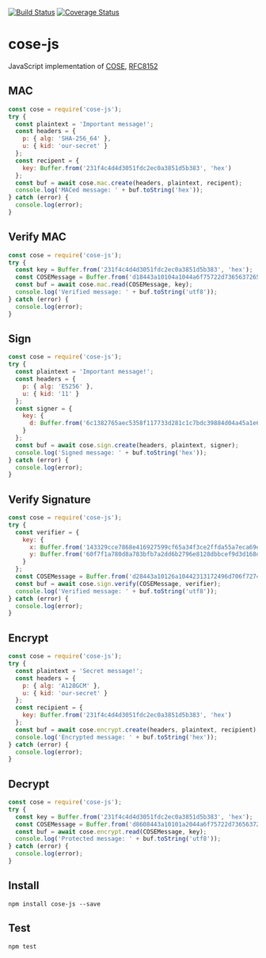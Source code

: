 [![Build Status](https://travis-ci.com/erdtman/cose-js.svg?branch=master)](https://travis-ci.com/erdtman/cose-js)
[![Coverage Status](https://coveralls.io/repos/github/erdtman/cose-js/badge.svg?branch=master)](https://coveralls.io/github/erdtman/cose-js?branch=master)
# cose-js
JavaScript implementation of [COSE](https://tools.ietf.org/html/rfc8152), [RFC8152](https://tools.ietf.org/html/rfc8152)
## MAC
```js
const cose = require('cose-js');
try {
  const plaintext = 'Important message!';
  const headers = {
    p: { alg: 'SHA-256_64' },
    u: { kid: 'our-secret' }
  };
  const recipent = {
    key: Buffer.from('231f4c4d4d3051fdc2ec0a3851d5b383', 'hex')
  };
  const buf = await cose.mac.create(headers, plaintext, recipent);
  console.log('MACed message: ' + buf.toString('hex'));
} catch (error) {
  console.log(error);
}
```
## Verify MAC
```js
const cose = require('cose-js');
try {
  const key = Buffer.from('231f4c4d4d3051fdc2ec0a3851d5b383', 'hex');
  const COSEMessage = Buffer.from('d18443a10104a1044a6f75722d73656372657472496d706f7274616e74206d65737361676521488894981d4aa5d614', 'hex');
  const buf = await cose.mac.read(COSEMessage, key);
  console.log('Verified message: ' + buf.toString('utf8'));
} catch (error) {
  console.log(error);
}
```
## Sign
```js
const cose = require('cose-js');
try {
  const plaintext = 'Important message!';
  const headers = {
    p: { alg: 'ES256' },
    u: { kid: '11' }
  };
  const signer = {
    key: {
      d: Buffer.from('6c1382765aec5358f117733d281c1c7bdc39884d04a45a1e6c67c858bc206c19', 'hex')
    }
  };
  const buf = await cose.sign.create(headers, plaintext, signer);
  console.log('Signed message: ' + buf.toString('hex'));
} catch (error) {
  console.log(error);
}
```
## Verify Signature
```js
const cose = require('cose-js');
try {
  const verifier = {
    key: {
      x: Buffer.from('143329cce7868e416927599cf65a34f3ce2ffda55a7eca69ed8919a394d42f0f', 'hex'),
      y: Buffer.from('60f7f1a780d8a783bfb7a2dd6b2796e8128dbbcef9d3d168db9529971a36e7b9', 'hex')
    }
  };
  const COSEMessage = Buffer.from('d28443a10126a10442313172496d706f7274616e74206d6573736167652158404c2b6b66dfedc4cfef0f221cf7ac7f95087a4c4245fef0063a0fd4014b670f642d31e26d38345bb4efcdc7ded3083ab4fe71b62a23f766d83785f044b20534f9', 'hex');
  const buf = await cose.sign.verify(COSEMessage, verifier);
  console.log('Verified message: ' + buf.toString('utf8'));
} catch (error) {
  console.log(error);
}
```
## Encrypt
```js
const cose = require('cose-js');
try {
  const plaintext = 'Secret message!';
  const headers = {
    p: { alg: 'A128GCM' },
    u: { kid: 'our-secret' }
  };
  const recipient = {
    key: Buffer.from('231f4c4d4d3051fdc2ec0a3851d5b383', 'hex')
  };
  const buf = await cose.encrypt.create(headers, plaintext, recipient);
  console.log('Encrypted message: ' + buf.toString('hex'));
} catch (error) {
  console.log(error);
}
```
## Decrypt
```js
const cose = require('cose-js');
try {
  const key = Buffer.from('231f4c4d4d3051fdc2ec0a3851d5b383', 'hex');
  const COSEMessage = Buffer.from('d8608443a10101a2044a6f75722d736563726574054c291a40271067ff57b1623c30581f23b663aaf9dfb91c5a39a175118ad7d72d416385b1b610e28b3b3fd824a397818340a040', 'hex');
  const buf = await cose.encrypt.read(COSEMessage, key);
  console.log('Protected message: ' + buf.toString('utf8'));
} catch (error) {
  console.log(error);
}
```
## Install
```
npm install cose-js --save
```
## Test
```
npm test
```
